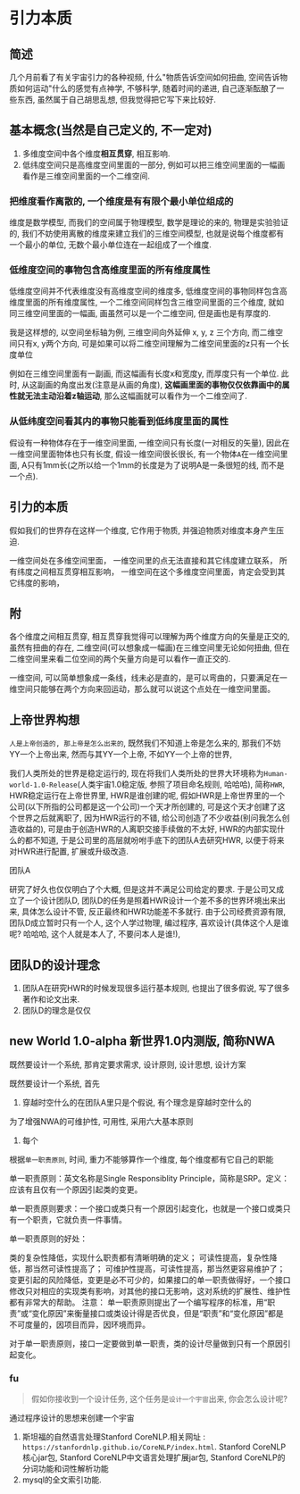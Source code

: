 # 引力本质

## 简述

几个月前看了有关宇宙引力的各种视频, 什么"物质告诉空间如何扭曲, 空间告诉物质如何运动"什么的感觉有点神学, 不够科学, 随着时间的递进, 自己逐渐酝酿了一些东西, 虽然属于自己胡思乱想, 但我觉得把它写下来比较好.

## 基本概念(当然是自己定义的, 不一定对)

1. 多维度空间中各个维度**相互贯穿**, 相互影响.
2. 低纬度空间只是高维度空间里面的一部分, 例如可以把三维空间里面的一幅画看作是三维空间里面的一个二维空间.

### 把维度看作离散的, 一个维度是有有限个最小单位组成的

维度是数学模型, 而我们的空间属于物理模型, 数学是理论的来的, 物理是实验验证的, 我们不妨使用离散的维度来建立我们的三维空间模型, 也就是说每个维度都有一个最小的单位, 无数个最小单位连在一起组成了一个维度.

### 低维度空间的事物包含高维度里面的所有维度属性

低维度空间并不代表维度没有高维度空间的维度多, 低维度空间的事物同样包含高维度里面的所有维度属性, 一个二维空间同样包含三维空间里面的三个维度, 就如同三维空间里面的一幅画, 画虽然可以是一个二维空间, 但是画也是有厚度的.

我是这样想的, 以空间坐标轴为例, 三维空间向外延伸 x, y, z 三个方向, 而二维空间只有x, y两个方向, 可是如果可以将二维空间理解为二维空间里面的z只有一个长度单位

例如在三维空间里面有一副画, 而这幅画有长度x和宽度y, 而厚度只有一个单位. 此时, 从这副画的角度出发(注意是从画的角度), **这幅画里面的事物仅仅依靠画中的属性就无法主动沿着z轴运动**, 
那么这幅画就可以看作为一个二维空间了.

### 从低纬度空间看其内的事物只能看到低纬度里面的属性

假设有一种物体存在于一维空间里面, 一维空间只有长度(一对相反的矢量), 因此在一维空间里面物体也只有长度, 假设一维空间很长很长, 有一个物体`A`在一维空间里面, A只有1mm长(之所以给一个1mm的长度是为了说明A是一条很短的线, 而不是一个点).

## 引力的本质

假如我们的世界存在这样一个维度, 它作用于物质, 并强迫物质对维度本身产生压迫.





一维空间处在多维空间里面，
一维空间里的点无法直接和其它纬度建立联系，
所有纬度之间相互贯穿相互影响，
一维空间在这个多维度空间里面，肯定会受到其它纬度的影响，


## 附

各个维度之间相互贯穿, 相互贯穿我觉得可以理解为两个维度方向的矢量是正交的, 虽然有扭曲的存在, 二维空间(可以想象成一幅画)在三维空间里无论如何扭曲, 但在二维空间里来看二位空间的两个矢量方向是可以看作一直正交的.

一维空间, 可以简单想象成一条线，线未必是直的，是可以弯曲的，只要满足在一维空间只能够在两个方向来回运动，那么就可以说这个点处在一维空间里面。


## 上帝世界构想

`人是上帝创造的, 那上帝是怎么出来的`, 既然我们不知道上帝是怎么来的, 那我们不妨YY一个上帝出来, 然而与其YY一个上帝, 不如YY一个上帝的世界, 

我们人类所处的世界是稳定运行的, 现在将我们人类所处的世界大环境称为`Human-world-1.0-Release`(人类宇宙1.0稳定版, 参照了项目命名规则, 哈哈哈), 简称`HWR`, HWR稳定运行在上帝世界里, HWR是谁创建的呢, 假如HWR是上帝世界里的一个公司(以下所指的公司都是这一个公司)一个天才所创建的, 可是这个天才创建了这个世界之后就离职了, 因为HWR运行的不错, 给公司创造了不少收益(别问我怎么创造收益的), 可是由于创造HWR的人离职交接手续做的不太好, HWR的内部实现什么的都不知道, 于是公司里的高层就吩咐手底下的团队A去研究HWR, 以便于将来对HWR进行配置, 扩展或升级改造.

团队A

研究了好久也仅仅明白了个大概, 但是这并不满足公司给定的要求. 于是公司又成立了一个设计团队D, 团队D的任务是照着HWR设计一个差不多的世界环境出来出来, 具体怎么设计不管, 反正最终和HWR功能差不多就行. 由于公司经费资源有限, 团队D成立暂时只有一个人, 这个人学过物理, 编过程序, 喜欢设计(具体这个人是谁呢? 哈哈哈, 这个人就是本人了, 不要问本人是谁!),

## 团队D的设计理念

1. 团队A在研究HWR的时候发现很多运行基本规则, 也提出了很多假说, 写了很多著作和论文出来.
2. 团队D的理念是仅仅

## new World 1.0-alpha 新世界1.0内测版, 简称NWA

既然要设计一个系统, 那肯定要求需求, 设计原则, 设计思想, 设计方案

既然要设计一个系统, 首先


1. 穿越时空什么的在团队A里只是个假说, 有个理念是穿越时空什么的

为了增强NWA的可维护性, 可用性, 采用六大基本原则

1. 每个

根据`单一职责原则`, 
时间, 重力不能够算作一个维度, 每个维度都有它自己的职能

 单一职责原则：英文名称是Single Responsiblity Principle，简称是SRP。定义：应该有且仅有一个原因引起类的变更。

单一职责原则要求：一个接口或类只有一个原因引起变化，也就是一个接口或类只有一个职责，它就负责一件事情。

单一职责原则的好处：

类的复杂性降低，实现什么职责都有清晰明确的定义；
可读性提高，复杂性降低，那当然可读性提高了；
可维护性提高，可读性提高，那当然更容易维护了；
变更引起的风险降低，变更是必不可少的，如果接口的单一职责做得好，一个接口修改只对相应的实现类有影响，对其他的接口无影响，这对系统的扩展性、维护性都有非常大的帮助。
注意：  单一职责原则提出了一个编写程序的标准，用“职责”或“变化原因”来衡量接口或类设计得是否优良，但是“职责”和“变化原因”都是不可度量的，因项目而异，因环境而异。

对于单一职责原则，接口一定要做到单一职责，类的设计尽量做到只有一个原因引起变化。


### fu

> 假如你接收到一个设计任务, 这个任务是`设计一个宇宙`出来, 你会怎么设计呢?

通过程序设计的思想来创建一个宇宙


1. 斯坦福的自然语言处理Stanford CoreNLP.相关网址 : `https://stanfordnlp.github.io/CoreNLP/index.html`. Stanford CoreNLP核心jar包, Stanford CoreNLP中文语言处理扩展jar包,  Stanford CoreNLP的分词功能和词性解析功能
2. mysql的全文索引功能.
